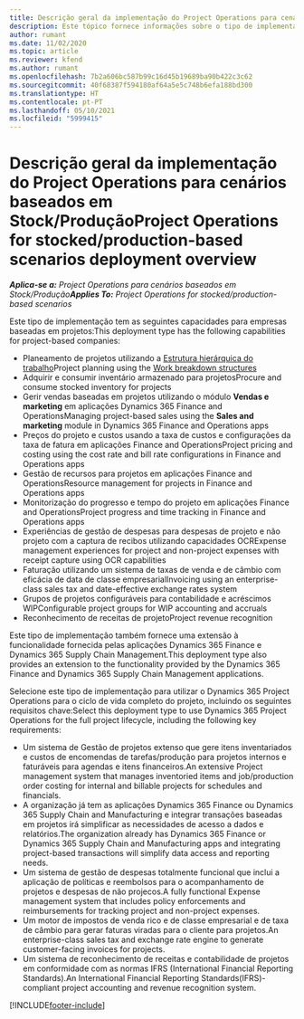 ```yaml
---
title: Descrição geral da implementação do Project Operations para cenários baseados em Stock/Produção
description: Este tópico fornece informações sobre o tipo de implementação, Project Operations para cenários baseados em Stock/Produção.
author: rumant
ms.date: 11/02/2020
ms.topic: article
ms.reviewer: kfend
ms.author: rumant
ms.openlocfilehash: 7b2a606bc587b99c16d45b19689ba90b422c3c62
ms.sourcegitcommit: 40f68387f594180af64a5e5c748b6efa188bd300
ms.translationtype: HT
ms.contentlocale: pt-PT
ms.lasthandoff: 05/10/2021
ms.locfileid: "5999415"
---
```

# <a name="project-operations-for-stockedproduction-based-scenarios-deployment-overview"></a><span data-ttu-id="89a5a-103">Descrição geral da implementação do Project Operations para cenários baseados em Stock/Produção</span><span class="sxs-lookup"><span data-stu-id="89a5a-103">Project Operations for stocked/production-based scenarios deployment overview</span></span>

<span data-ttu-id="89a5a-104">_**Aplica-se a:** Project Operations para cenários baseados em Stock/Produção_</span><span class="sxs-lookup"><span data-stu-id="89a5a-104">_**Applies To:** Project Operations for stocked/production-based scenarios_</span></span>


<span data-ttu-id="89a5a-105">Este tipo de implementação tem as seguintes capacidades para empresas baseadas em projetos:</span><span class="sxs-lookup"><span data-stu-id="89a5a-105">This deployment type has the following capabilities for project-based companies:</span></span>

- <span data-ttu-id="89a5a-106">Planeamento de projetos utilizando a [Estrutura hierárquica do trabalho](work-breakdown-structures.md)</span><span class="sxs-lookup"><span data-stu-id="89a5a-106">Project planning using the [Work breakdown structures](work-breakdown-structures.md)</span></span>
- <span data-ttu-id="89a5a-107">Adquirir e consumir inventário armazenado para projetos</span><span class="sxs-lookup"><span data-stu-id="89a5a-107">Procure and consume stocked inventory for projects</span></span>
- <span data-ttu-id="89a5a-108">Gerir vendas baseadas em projetos utilizando o módulo **Vendas e marketing** em aplicações Dynamics 365 Finance and Operations</span><span class="sxs-lookup"><span data-stu-id="89a5a-108">Managing project-based sales using the **Sales and marketing** module in Dynamics 365 Finance and Operations apps</span></span>
- <span data-ttu-id="89a5a-109">Preços do projeto e custos usando a taxa de custos e configurações da taxa de fatura em aplicações Finance and Operations</span><span class="sxs-lookup"><span data-stu-id="89a5a-109">Project pricing and costing using the cost rate and bill rate configurations in Finance and Operations apps</span></span>
- <span data-ttu-id="89a5a-110">Gestão de recursos para projetos em aplicações Finance and Operations</span><span class="sxs-lookup"><span data-stu-id="89a5a-110">Resource management for projects in Finance and Operations apps</span></span>
- <span data-ttu-id="89a5a-111">Monitorização do progresso e tempo do projeto em aplicações Finance and Operations</span><span class="sxs-lookup"><span data-stu-id="89a5a-111">Project progress and time tracking in Finance and Operations apps</span></span>
- <span data-ttu-id="89a5a-112">Experiências de gestão de despesas para despesas de projeto e não projeto com a captura de recibos utilizando capacidades OCR</span><span class="sxs-lookup"><span data-stu-id="89a5a-112">Expense management experiences for project and non-project expenses with receipt capture using OCR capabilities</span></span>
- <span data-ttu-id="89a5a-113">Faturação utilizando um sistema de taxas de venda e de câmbio com eficácia de data de classe empresarial</span><span class="sxs-lookup"><span data-stu-id="89a5a-113">Invoicing using an enterprise-class sales tax and date-effective exchange rates system</span></span>
- <span data-ttu-id="89a5a-114">Grupos de projetos configuráveis para contabilidade e acréscimos WIP</span><span class="sxs-lookup"><span data-stu-id="89a5a-114">Configurable project groups for WIP accounting and accruals</span></span>
- <span data-ttu-id="89a5a-115">Reconhecimento de receitas de projeto</span><span class="sxs-lookup"><span data-stu-id="89a5a-115">Project revenue recognition</span></span>

<span data-ttu-id="89a5a-116">Este tipo de implementação também fornece uma extensão à funcionalidade fornecida pelas aplicações Dynamics 365 Finance e Dynamics 365 Supply Chain Management.</span><span class="sxs-lookup"><span data-stu-id="89a5a-116">This deployment type also provides an extension to the functionality provided by the Dynamics 365 Finance and Dynamics 365 Supply Chain Management applications.</span></span>

<span data-ttu-id="89a5a-117">Selecione este tipo de implementação para utilizar o Dynamics 365 Project Operations para o ciclo de vida completo do projeto, incluindo os seguintes requisitos chave:</span><span class="sxs-lookup"><span data-stu-id="89a5a-117">Select this deployment type to use Dynamics 365 Project Operations for the full project lifecycle, including the following key requirements:</span></span>

- <span data-ttu-id="89a5a-118">Um sistema de Gestão de projetos extenso que gere itens inventariados e custos de encomendas de tarefas/produção para projetos internos e faturáveis para agendas e itens financeiros.</span><span class="sxs-lookup"><span data-stu-id="89a5a-118">An extensive Project management system that manages inventoried items and job/production order costing for internal and billable projects for schedules and financials.</span></span>
- <span data-ttu-id="89a5a-119">A organização já tem as aplicações Dynamics 365 Finance ou Dynamics 365 Supply Chain and Manufacturing e integrar transações baseadas em projetos irá simplificar as necessidades de acesso a dados e relatórios.</span><span class="sxs-lookup"><span data-stu-id="89a5a-119">The organization already has Dynamics 365 Finance or Dynamics 365 Supply Chain and Manufacturing apps and integrating project-based transactions will simplify data access and reporting needs.</span></span>
- <span data-ttu-id="89a5a-120">Um sistema de gestão de despesas totalmente funcional que inclui a aplicação de políticas e reembolsos para o acompanhamento de projetos e despesas de não projecos.</span><span class="sxs-lookup"><span data-stu-id="89a5a-120">A fully functional Expense management system that includes policy enforcements and reimbursements for tracking project and non-project expenses.</span></span>
- <span data-ttu-id="89a5a-121">Um motor de impostos de venda rico e de classe empresarial e de taxa de câmbio para gerar faturas viradas para o cliente para projetos.</span><span class="sxs-lookup"><span data-stu-id="89a5a-121">An enterprise-class sales tax and exchange rate engine to generate customer-facing invoices for projects.</span></span>
- <span data-ttu-id="89a5a-122">Um sistema de reconhecimento de receitas e contabilidade de projetos em conformidade com as normas IFRS (International Financial Reporting Standards).</span><span class="sxs-lookup"><span data-stu-id="89a5a-122">An International Financial Reporting Standards(IFRS)-compliant project accounting and revenue recognition system.</span></span>



[!INCLUDE[footer-include](../includes/footer-banner.md)]
